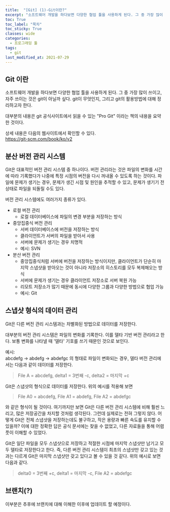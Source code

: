 ```yaml
---
title:  "[Git] (1)-Git이란?"
excerpt: "소프트웨어 개발을 하다보면 다양한 협업 툴을 사용하게 된다. 그 중 가장 많이 쓰이고, 자주 쓰이는 것은 git이 아닐까 싶다. git이 무엇인지, 그리고 git의 활용방법에 대해 정리하고자 한다."
toc: True
toc_label: "목차"
toc_sticky: True
classes: wide
categories:
  - 프로그래밍 툴
tags:
  - git
last_modified_at: 2021-07-29
---
```


## Git 이란
소프트웨어 개발을 하다보면 다양한 협업 툴을 사용하게 된다. 그 중 가장 많이 쓰이고, 자주 쓰이는 것은 git이 아닐까 싶다. git이 무엇인지, 그리고 git의 활용방법에 대해 정리하고자 한다.

대부분의 내용은 git 공식사이트에서 읽을 수 있는 "Pro Git" 이라는 책의 내용을 요약한 것이다.

상세 내용은 다음의 웹사이트에서 확인할 수 있다.  
<https://git-scm.com/book/ko/v2>

## 분산 버전 관리 시스템
Git은 대표적인 버전 관리 시스템 중 하나이다. 버전 관리라는 것은 파일의 변화를 시간에 따라 기록했다가 나중에 특정 시점의 버전을 다시 꺼내올 수 있도록 하는 것이다. 파일에 문제가 생기는 경우, 문제가 생긴 시점 및 원인을 추적할 수 있고, 문제가 생기기 전 상태로 파일을 되돌릴 수도 있다.

버전 관리 시스템에도 여러가지 종류가 있다.
- 로컬 버전 관리
  - 로컬 데이터베이스에 파일의 변경 부분을 저장하는 방식
- 중앙집중식 버전 관리
  - 서버 데이터베이스에 버전을 저장하는 방식
  - 클라이언트가 서버의 파일을 받아서 사용
  - 서버에 문제가 생기는 경우 치명적
  - 예시: SVN
- 분산 버전 관리
  - 중앙집중식처럼 서버에 버전을 저장하는 방식이지만, 클라이언트가 단순히 마지막 스냅샷을 받아오는 것이 아니라 저장소의 히스토리를 모두 복제해오는 방식
  - 서버에 문제가 생기는 경우 클라이언트 저장소로 서버 복원 가능
  - 리모트 저장소가 많기 때문에 동시에 다양한 그룹과 다양한 방법으로 협업 가능
  - 예시: Git

## 스냅샷 형식의 데이터 관리
Git은 다른 버전 관리 시스템과는 차별화된 방법으로 데이터를 저장한다.

대부분의 버전 관리 시스템은 파일의 변화를 기록한다. 이를 델타 기반 버전 관리라고 한다. 보통 변화를 나타낼 때 '델타' 기호를 쓰기 때문인 것으로 보인다.

예시:  
abcdefg -> abdefg -> abdefgc 의 형태로 파일이 변화되는 경우, 델타 버전 관리에서는 다음과 같이 데이터를 저장한다.

> File A = abcdefg, delta1 = 3번째 -c, delta2 = 마지막 +c

Git은 스냅샷의 형식으로 데이터를 저장한다. 위의 예시를 적용해 보면

> File A0 = abcdefg, File A1 = abdefg, File A2 = abdefgc

와 같은 형식이 될 것이다. 여기까지만 보면 Git은 다른 버전 관리 시스템에 비해 훨씬 느리고, 많은 저장공간을 차지할 것처럼 생각된다. 그런데 실제로는 전혀 그렇지 않다. 어떻게 Git은 전체 스냅샷을 저장하는데도 불구하고, 작은 용량과 빠른 속도를 유지할 수 있을까? 이에 대한 정확한 답은 공식 문서에는 찾을 수 없었고, 다른 자료들을 통해 어렴풋이 이해할 수 있었다.

Git은 일단 파일을 모두 스냅샷으로 저장하고 적절한 시점에 마지막 스냅샷만 남기고 모두 델타로 저장한다고 한다. 즉, 다른 버전 관리 시스템이 최초의 스냅샷만 갖고 있는 것과는 다르게 Git은 마지막 스냅샷만 갖고 있다고 볼 수 있을 것 같다. 위의 예시로 보면 다음과 같다.

> delta0 = 3번째 +c, delta1 = 마지막 -c, File A2 = abdefgc

## 브랜치(?)
이부분은 추후에 브랜치에 대해 이해한 이후에 업데이트 할 예정이다.